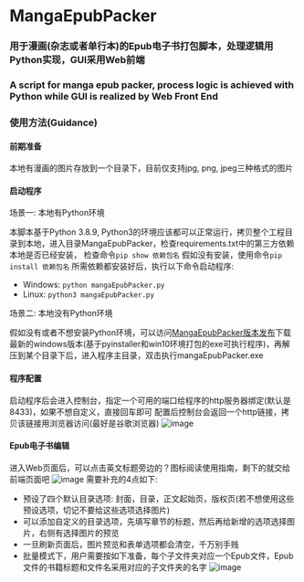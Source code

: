 # MangaEpubPacker
### 用于漫画(杂志或者单行本)的Epub电子书打包脚本，处理逻辑用Python实现，GUI采用Web前端
### A script for manga epub packer, process logic is achieved with Python while GUI is realized by Web Front End

### 使用方法(Guidance)
#### 前期准备
本地有漫画的图片存放到一个目录下，目前仅支持jpg, png, jpeg三种格式的图片

#### 启动程序
场景一: 本地有Python环境

本脚本基于Python 3.8.9, Python3的环境应该都可以正常运行，拷贝整个工程目录到本地，进入目录MangaEpubPacker，检查requirements.txt中的第三方依赖本地是否已经安装，
检查命令`pip show 依赖包名`
假如没有安装，使用命令`pip install 依赖包名`
所需依赖都安装好后，执行以下命令启动程序:
* Windows: `python mangaEpubPacker.py`
* Linux: `python3 mangaEpubPacker.py`

场景二: 本地没有Python环境

假如没有或者不想安装Python环境，可以访问[MangaEpubPacker版本发布](https://github.com/ArminLau/MangaEpubPacker/releases "MangaEpubPacker版本发布")下载最新的windows版本(基于pyinstaller和win10环境打包的exe可执行程序)，再解压到某个目录下后，进入程序主目录，双击执行mangaEpubPacker.exe

#### 程序配置
启动程序后会进入控制台，指定一个可用的端口给程序的http服务器绑定(默认是8433)，如果不想自定义，直接回车即可
配置后控制台会返回一个http链接，拷贝该链接用浏览器访问(最好是谷歌浏览器)
![image](https://user-images.githubusercontent.com/51482567/212067617-b96c455c-7f15-43a0-86aa-50a137a7ef87.png)

#### Epub电子书编辑
进入Web页面后，可以点击英文标题旁边的？图标阅读使用指南，剩下的就交给前端页面吧
![image](https://user-images.githubusercontent.com/51482567/212068576-3341b6d7-c51a-4783-b6e8-f1f7e5203417.png)
需要补充的4点如下:
* 预设了四个默认目录选项: 封面，目录，正文起始页，版权页(若不想使用这些预设选项，切记不要给这些选项选择图片)
* 可以添加自定义的目录选项，先填写章节的标题，然后再给新增的选项选择图片，右侧有选择图片的预览
* 一旦刷新页面后，图片预览和表单选项都会清空，千万别手贱
* 批量模式下，用户需要按如下准备，每个子文件夹对应一个Epub文件，Epub文件的书籍标题和文件名采用对应的子文件夹的名字
![image](https://user-images.githubusercontent.com/51482567/212069411-8cb22acd-e241-4a02-815f-8958f799e40c.png)
